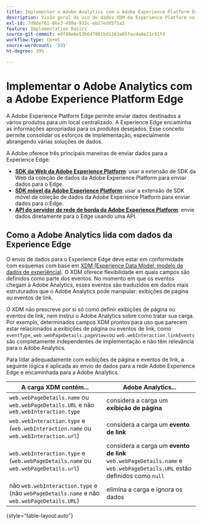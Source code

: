 ```yaml
---
title: Implementar o Adobe Analytics com a Adobe Experience Platform Edge
description: Visão geral do uso de dados XDM da Experience Platform no Adobe Analytics
exl-id: 7d8de761-86e3-499a-932c-eb27edd5f1a3
feature: Implementation Basics
source-git-commit: e0f08e6e53b6d7001bd1163a65facda8e21c91fd
workflow-type: tm+mt
source-wordcount: '331'
ht-degree: 39%

---
```


# Implementar o Adobe Analytics com a Adobe Experience Platform Edge

A Adobe Experience Platform Edge permite enviar dados destinados a vários produtos para um local centralizado. A Experience Edge encaminha as informações apropriadas para os produtos desejados. Esse conceito permite consolidar os esforços de implementação, especialmente abrangendo várias soluções de dados.

A Adobe oferece três principais maneiras de enviar dados para a Experience Edge:

* **[SDK da Web da Adobe Experience Platform](web-sdk/overview.md)**: usar a extensão de SDK da Web da coleção de dados da Adobe Experience Platform para enviar dados para o Edge.
* **[SDK móvel da Adobe Experience Platform](mobile-sdk/overview.md)**: usar a extensão de SDK móvel da coleção de dados da Adobe Experience Platform para enviar dados para o Edge.
* **[API do servidor de rede de borda da Adobe Experience Platform](server-api/overview.md)**: envie dados diretamente para o Edge usando uma API.



## Como a Adobe Analytics lida com dados da Experience Edge

O envio de dados para o Experience Edge deve estar em conformidade com esquemas com base em [XDM (Experience Data Model, modelo de dados de experiência)](https://experienceleague.adobe.com/docs/experience-platform/xdm/home.html?lang=pt-BR). O XDM oferece flexibilidade em quais campos são definidos como parte dos eventos. No momento em que os eventos chegam à Adobe Analytics, esses eventos são traduzidos em dados mais estruturados que o Adobe Analytics pode manipular: exibições de página ou eventos de link.

O XDM não prescreve por si só como definir exibições de página ou eventos de link, nem instrui o Adobe Analytics sobre como tratar sua carga. Por exemplo, determinados campos XDM prontos para uso que parecem estar relacionados a exibições de página ou eventos de link, como `eventType`, `web.webPageDetails.pageViews`ou `web.webInteraction.linkEvents` são completamente independentes de implementação e não têm relevância para o Adobe Analytics.

Para lidar adequadamente com exibições de página e eventos de link, a seguinte lógica é aplicada ao envio de dados para a rede Adobe Experience Edge e encaminhada para a Adobe Analytics.

| A carga XDM contém... | Adobe Analytics... |
|---|---|
| `web.webPageDetails.name` ou `web.webPageDetails.URL` e não `web.webInteraction.type` | considera a carga um **exibição de página** |
| `web.webInteraction.type` e (`web.webInteraction.name` ou `web.webInteraction.url`) | considera a carga um **evento de link** |
| `web.webInteraction.type` e (`web.webPageDetails.name` ou `web.webPageDetails.url`) | considera a carga um **evento de link** <br/>`web.webPageDetails.name` e `web.webPageDetails.URL` estão definidos como `null` |
| não `web.webInteraction.type` e (não `webPageDetails.name` e não `web.webPageDetails.URL`) | elimina a carga e ignora os dados |

{style="table-layout:auto"}

